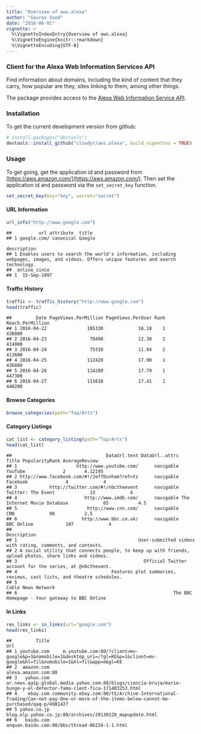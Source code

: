 ```yaml
---
title: "Overview of aws.alexa"
author: "Gaurav Sood"
date: "2016-06-01"
vignette: >
  %\VignetteIndexEntry{Overview of aws.alexa}
  %\VignetteEngine{knitr::rmarkdown}
  %\VignetteEncoding{UTF-8}
---
```


### Client for the Alexa Web Information Services API

Find information about domains, including the kind of content that they carry, how popular are they, sites linking to them, among other things.

The package provides access to the [Alexa Web Information Service API](http://docs.aws.amazon.com/AlexaWebInfoService/latest/). 

### Installation

To get the current development version from github:


```r
# install.packages("devtools")
devtools::install_github("cloudyr/aws.alexa", build_vignettes = TRUE)
```

### Usage

To get going, get the application id and password from [https://aws.amazon.com/](https://aws.amazon.com/). Then set the application id and password via the `set_secret_key` function.


```r
set_secret_key(key="key", secret="secret")
```

#### URL Information 


```r
url_info("http://www.google.com")
```

```
##          url attribute  title
## 1 google.com/ canonical Google
                                                                                                                            description
## 1 Enables users to search the world's information, including webpages, images, and videos. Offers unique features and search technology.
##  online_since
## 1  15-Sep-1997
```
#### Traffic History 


```r
traffic <- traffic_history("http://www.google.com")
head(traffic)
```

```
##         Date PageViews.PerMillion PageViews.PerUser Rank Reach.PerMillion
## 1 2016-04-22               105330             16.18    1           436000
## 2 2016-04-23                78490             12.30    2           414000
## 3 2016-04-24                75310             11.94    2           413600
## 4 2016-04-25               112420             17.90    1           436800
## 5 2016-04-26               114280             17.79    1           447300
## 6 2016-04-27               111610             17.41    1           440200
```

#### Browse Categories 


```r
browse_categories(path="Top/Arts")
```

#### Category Listings


```r
cat_list <- category_listing(path="Top/Arts")
head(cat_list)
```

```
##                                   DataUrl.text DataUrl..attrs                       Title PopularityRank AverageReview
## 1                      http://www.youtube.com/      navigable                     YouTube              2       4.12195
## 2 http://www.facebook.com/#!/JeffDunham?ref=ts      navigable                    Facebook              4             4
## 3            http://twitter.com/#!/nbctheevent      navigable          Twitter: The Event             13             4
## 4                         http://www.imdb.com/      navigable The Internet Movie Database             65           4.5
## 5                          http://www.cnn.com/      navigable                         CNN             98           2.5
## 6                        http://www.bbc.co.uk/      navigable                  BBC Online            107             4
##                                                                                              Description
## 1                                             User-submitted videos with rating, comments, and contests.
## 2 A social utility that connects people, to keep up with friends, upload photos, share links and videos.
## 3                                               Official Twitter account for the series, at @nbcthevent.
## 4                                   Features plot summaries, reviews, cast lists, and theatre schedules.
## 5                                                                                     Cable News Network
## 6                                                          The BBC Homepage - Your gateway to BBC Online

```

#### In Links


```r
res_links <- in_links(url="google.com")
head(res_links)
```

```
##         Title                                                                                                                                 Url
## 1 youtube.com     m.youtube.com:80/?client=mv-google&p=1&nomobile=1&desktop_uri=/?gl=KE&p=1&client=mv-google&hl=fil&nomobile=1&hl=fil&app=m&gl=KE
## 2  amazon.com                                                                                                                 alexa.amazon.com:80
## 3   yahoo.com                 ar.news.qa1p.global.media.yahoo.com:80/blogs/ciencia-bruja/mario-bunge-y-el-detector-fama-cient-fica-171403253.html
## 4    ebay.com community.ebay.com:80/t5/Archive-International-Trading/Can-not-pay-One-or-more-of-the-items-below-cannot-be-purchased/qaq-p/4981427
## 5 yahoo.co.jp                                                                            blog.olp.yahoo.co.jp:80/archives/20130128_mapupdate.html
## 6   baidu.com                                                                                       anquan.baidu.com:80/bbs/thread-86224-1-1.html
```
